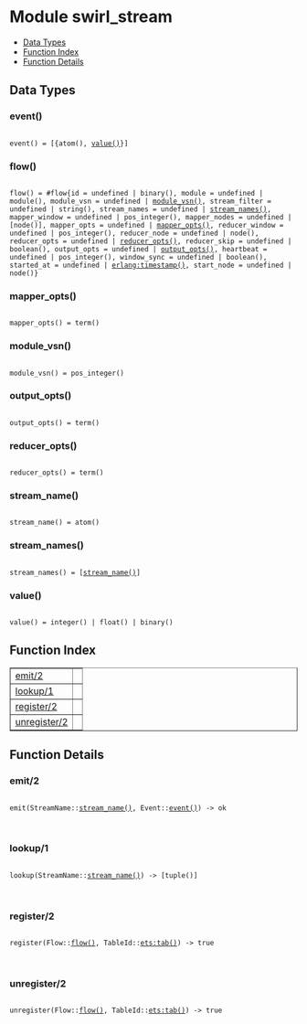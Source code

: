 

# Module swirl_stream #
* [Data Types](#types)
* [Function Index](#index)
* [Function Details](#functions)



<a name="types"></a>

## Data Types ##




### <a name="type-event">event()</a> ###



<pre><code>
event() = [{atom(), <a href="#type-value">value()</a>}]
</code></pre>





### <a name="type-flow">flow()</a> ###



<pre><code>
flow() = #flow{id = undefined | binary(), module = undefined | module(), module_vsn = undefined | <a href="#type-module_vsn">module_vsn()</a>, stream_filter = undefined | string(), stream_names = undefined | <a href="#type-stream_names">stream_names()</a>, mapper_window = undefined | pos_integer(), mapper_nodes = undefined | [node()], mapper_opts = undefined | <a href="#type-mapper_opts">mapper_opts()</a>, reducer_window = undefined | pos_integer(), reducer_node = undefined | node(), reducer_opts = undefined | <a href="#type-reducer_opts">reducer_opts()</a>, reducer_skip = undefined | boolean(), output_opts = undefined | <a href="#type-output_opts">output_opts()</a>, heartbeat = undefined | pos_integer(), window_sync = undefined | boolean(), started_at = undefined | <a href="erlang.md#type-timestamp">erlang:timestamp()</a>, start_node = undefined | node()}
</code></pre>





### <a name="type-mapper_opts">mapper_opts()</a> ###



<pre><code>
mapper_opts() = term()
</code></pre>





### <a name="type-module_vsn">module_vsn()</a> ###



<pre><code>
module_vsn() = pos_integer()
</code></pre>





### <a name="type-output_opts">output_opts()</a> ###



<pre><code>
output_opts() = term()
</code></pre>





### <a name="type-reducer_opts">reducer_opts()</a> ###



<pre><code>
reducer_opts() = term()
</code></pre>





### <a name="type-stream_name">stream_name()</a> ###



<pre><code>
stream_name() = atom()
</code></pre>





### <a name="type-stream_names">stream_names()</a> ###



<pre><code>
stream_names() = [<a href="#type-stream_name">stream_name()</a>]
</code></pre>





### <a name="type-value">value()</a> ###



<pre><code>
value() = integer() | float() | binary()
</code></pre>


<a name="index"></a>

## Function Index ##


<table width="100%" border="1" cellspacing="0" cellpadding="2" summary="function index"><tr><td valign="top"><a href="#emit-2">emit/2</a></td><td></td></tr><tr><td valign="top"><a href="#lookup-1">lookup/1</a></td><td></td></tr><tr><td valign="top"><a href="#register-2">register/2</a></td><td></td></tr><tr><td valign="top"><a href="#unregister-2">unregister/2</a></td><td></td></tr></table>


<a name="functions"></a>

## Function Details ##

<a name="emit-2"></a>

### emit/2 ###


<pre><code>
emit(StreamName::<a href="#type-stream_name">stream_name()</a>, Event::<a href="#type-event">event()</a>) -&gt; ok
</code></pre>
<br />


<a name="lookup-1"></a>

### lookup/1 ###


<pre><code>
lookup(StreamName::<a href="#type-stream_name">stream_name()</a>) -&gt; [tuple()]
</code></pre>
<br />


<a name="register-2"></a>

### register/2 ###


<pre><code>
register(Flow::<a href="#type-flow">flow()</a>, TableId::<a href="ets.md#type-tab">ets:tab()</a>) -&gt; true
</code></pre>
<br />


<a name="unregister-2"></a>

### unregister/2 ###


<pre><code>
unregister(Flow::<a href="#type-flow">flow()</a>, TableId::<a href="ets.md#type-tab">ets:tab()</a>) -&gt; true
</code></pre>
<br />


